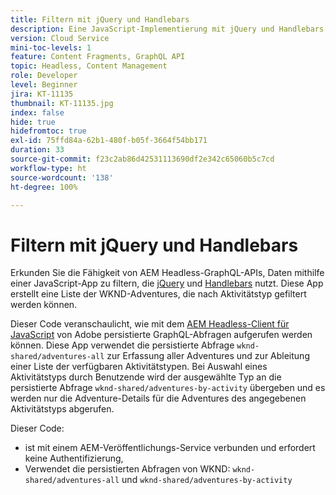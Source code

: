 ```yaml
---
title: Filtern mit jQuery und Handlebars
description: Eine JavaScript-Implementierung mit jQuery und Handlebars, die die Anzeige von WKND-Adventures filtert.
version: Cloud Service
mini-toc-levels: 1
feature: Content Fragments, GraphQL API
topic: Headless, Content Management
role: Developer
level: Beginner
jira: KT-11135
thumbnail: KT-11135.jpg
index: false
hide: true
hidefromtoc: true
exl-id: 75ffd84a-62b1-480f-b05f-3664f54bb171
duration: 33
source-git-commit: f23c2ab86d42531113690df2e342c65060b5c7cd
workflow-type: ht
source-wordcount: '138'
ht-degree: 100%

---
```


# Filtern mit jQuery und Handlebars

Erkunden Sie die Fähigkeit von AEM Headless-GraphQL-APIs, Daten mithilfe einer JavaScript-App zu filtern, die [jQuery](https://jquery.com/) und [Handlebars](https://handlebarsjs.com/) nutzt. Diese App erstellt eine Liste der WKND-Adventures, die nach Aktivitätstyp gefiltert werden können.

Dieser Code veranschaulicht, wie mit dem [AEM Headless-Client für JavaScript](https://github.com/adobe/aem-headless-client-js/blob/main/api-reference.md) von Adobe persistierte GraphQL-Abfragen aufgerufen werden können. Diese App verwendet die persistierte Abfrage `wknd-shared/adventures-all` zur Erfassung aller Adventures und zur Ableitung einer Liste der verfügbaren Aktivitätstypen. Bei Auswahl eines Aktivitätstyps durch Benutzende wird der ausgewählte Typ an die persistierte Abfrage `wknd-shared/adventures-by-activity` übergeben und es werden nur die Adventure-Details für die Adventures des angegebenen Aktivitätstyps abgerufen.

Dieser Code:

+ ist mit einem AEM-Veröffentlichungs-Service verbunden und erfordert keine Authentifizierung,
+ Verwendet die persistierten Abfragen von WKND: `wknd-shared/adventures-all` und `wknd-shared/adventures-by-activity`
